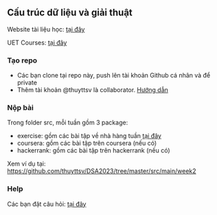 ## Cấu trúc dữ liệu và giải thuật


Website tài liệu học: [tại đây](https://cautrucdulieugiaithuat.wordpress.com)

UET Courses: [tại đây](https://courses.uet.vnu.edu.vn/course/view.php?id=10380)
### Tạo repo
* Các bạn clone tại repo này, push lên tài khoản Github cá nhân và để private
* Thêm tài khoản @thuyttsv là collaborator. [Hướng dẫn](https://docs.github.com/en/account-and-profile/setting-up-and-managing-your-personal-account-on-github/managing-access-to-your-personal-repositories/inviting-collaborators-to-a-personal-repository)

### Nộp bài

Trong folder src, mỗi tuần gồm 3 package:
* exercise: gồm các bài tập về nhà hàng tuần [tại đây](https://cautrucdulieugiaithuat.wordpress.com/blog/)
* coursera: gồm các bài tập trên coursera (nếu có)
* hackerrank: gồm các bài tập trên hackerrank (nếu có)

Xem ví dụ tại: https://github.com/thuyttsv/DSA2023/tree/master/src/main/week2


### Help
Các bạn đặt câu hỏi: [tại đây](https://piazza.com/class/llly50wsom653f)

